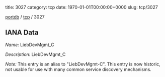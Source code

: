 title: 3027
category: tcp
date: 1970-01-01T00:00:00+0000
slug: tcp/3027

[portdb](/) / [tcp](/category/tcp.html) / 3027


## IANA Data

_Name:_ LiebDevMgmt_C

_Description:_ LiebDevMgmt_C

_Note:_ This entry is an alias to "LiebDevMgmt-C".
This entry is now historic, not usable for use with many
common service discovery mechanisms.

